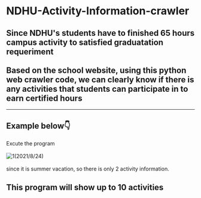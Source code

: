 # NDHU-Activity-Information-crawler
## Since NDHU's students have to finished 65 hours campus activity to satisfied graduatation requeriment<br></br>Based on the school website, using this python web crawler code, we can clearly know if there is any activities that students can participate in to earn certified hours
---
## Example below👇
Excute the program<br></br>![1](https://user-images.githubusercontent.com/79236612/130567035-31a38c79-c142-4a59-afb9-ce4c65f10ff9.png)(2021/8/24) <br></br> since it is summer vacation, so there is only 2 activity information.
## This program will show up to 10 activities

